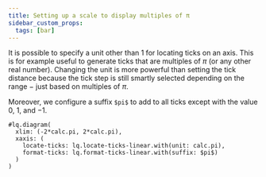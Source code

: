 ```yaml
---
title: Setting up a scale to display multiples of π
sidebar_custom_props:
  tags: [bar]
---
```


It is possible to specify a unit other than 1 for locating ticks on an axis. This is for example useful to generate ticks that are multiples of $\pi$ (or any other real number). Changing the unit is more powerful than setting the tick distance because the tick step is still smartly selected depending on the range − just based on multiples of $\pi$.

Moreover, we configure a suffix `$pi$` to add to all ticks except with the value 0, 1, and −1. 
```example
#lq.diagram(
  xlim: (-2*calc.pi, 2*calc.pi),
  xaxis: (
    locate-ticks: lq.locate-ticks-linear.with(unit: calc.pi),
    format-ticks: lq.format-ticks-linear.with(suffix: $pi$)
  )
)
```